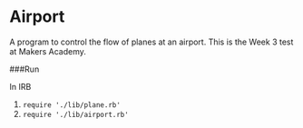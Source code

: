 Airport 
=======

A program to control the flow of planes at an airport.
This is the Week 3 test at Makers Academy.

###Run

In IRB 
1. ```require './lib/plane.rb'``` 
2. ```require './lib/airport.rb'```
